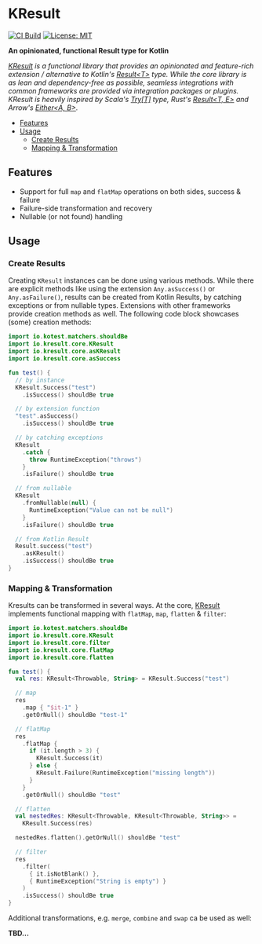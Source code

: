 # KResult

[![CI Build](https://github.com/kresult/kresult/actions/workflows/build.yml/badge.svg?branch=develop)](https://github.com/kresult/kresult/actions/workflows/build.yml)
[![License: MIT](https://img.shields.io/badge/License-MIT-yellow.svg)](https://opensource.org/licenses/MIT)

**An opinionated, functional Result type for Kotlin**

*[KResult](https://kresult.io) is a functional library that provides an opinionated and feature-rich extension /
alternative to Kotlin's [Result\<T\>](https://kotlinlang.org/api/latest/jvm/stdlib/kotlin/-result/) type. While the core
library is as lean and dependency-free as possible, seamless integrations with common frameworks are provided via
integration packages or plugins. KResult is heavily inspired by
Scala's [Try\[T\]](https://www.scala-lang.org/api/current/scala/util/Try.html) type,
Rust's [Result\<T, E\>](https://doc.rust-lang.org/std/result/enum.Result.html) and
Arrow's [Either\<A, B\>](https://apidocs.arrow-kt.io/arrow-core/arrow.core/-either/index.html).*

<!--- TOC -->

* [Features](#features)
* [Usage](#usage)
  * [Create Results](#create-results)
  * [Mapping & Transformation](#mapping-&-transformation)

<!--- END -->

## Features

- Support for full `map` and `flatMap` operations on both sides, success & failure
- Failure-side transformation and recovery
- Nullable (or not found) handling

## Usage

<!--- TEST_NAME ReadmeKnitTest -->

### Create Results

Creating `KResult` instances can be done using various methods. While there are explicit methods like using the
extension `Any.asSuccess()` or `Any.asFailure()`, results can be created from Kotlin Results, by catching exceptions or
from nullable types. Extensions with other frameworks provide creation methods as well. The following code block
showcases (some) creation methods:

```kotlin
import io.kotest.matchers.shouldBe
import io.kresult.core.KResult
import io.kresult.core.asKResult
import io.kresult.core.asSuccess

fun test() {
  // by instance
  KResult.Success("test")
    .isSuccess() shouldBe true

  // by extension function
  "test".asSuccess()
    .isSuccess() shouldBe true

  // by catching exceptions
  KResult
    .catch {
      throw RuntimeException("throws")
    }
    .isFailure() shouldBe true

  // from nullable
  KResult
    .fromNullable(null) {
      RuntimeException("Value can not be null")
    }
    .isFailure() shouldBe true

  // from Kotlin Result
  Result.success("test")
    .asKResult()
    .isSuccess() shouldBe true
}
```

<!--- KNIT example-readme-01.kt -->
<!--- TEST lines.isEmpty() -->

### Mapping & Transformation

Kresults can be transformed in several ways. At the core, [KResult](TODO) implements functional mapping with `flatMap`,
`map`, `flatten` & `filter`:

```kotlin
import io.kotest.matchers.shouldBe
import io.kresult.core.KResult
import io.kresult.core.filter
import io.kresult.core.flatMap
import io.kresult.core.flatten

fun test() {
  val res: KResult<Throwable, String> = KResult.Success("test")

  // map
  res
    .map { "$it-1" }
    .getOrNull() shouldBe "test-1"

  // flatMap
  res
    .flatMap {
      if (it.length > 3) {
        KResult.Success(it)
      } else {
        KResult.Failure(RuntimeException("missing length"))
      }
    }
    .getOrNull() shouldBe "test"

  // flatten
  val nestedRes: KResult<Throwable, KResult<Throwable, String>> =
    KResult.Success(res)

  nestedRes.flatten().getOrNull() shouldBe "test"

  // filter
  res
    .filter(
      { it.isNotBlank() },
      { RuntimeException("String is empty") }
    )
    .isSuccess() shouldBe true
}
```

<!--- KNIT example-readme-02.kt -->
<!--- TEST lines.isEmpty() -->

Additional transformations, e.g. `merge`, `combine` and `swap` ca be used as well:

**TBD...**
